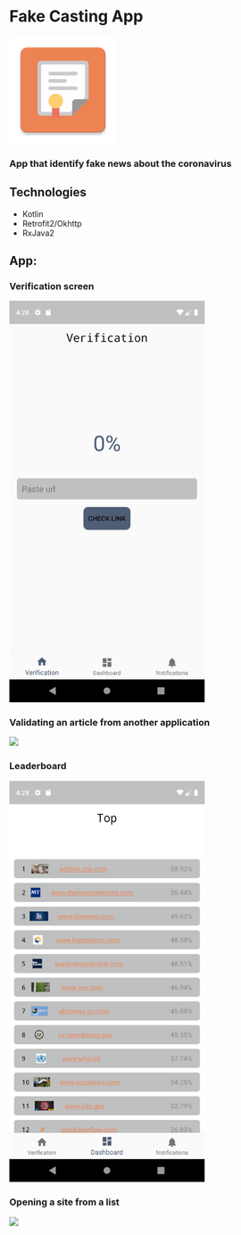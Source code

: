 # Fake Casting App
 <img src="https://github.com/nikol412/fake-casting-v2/blob/screensForMD/ic_launcher.png">

### App that identify fake news about the coronavirus

## Technologies
- Kotlin  
- Retrofit2/Okhttp
- RxJava2

## App:

### Verification screen

<img src="https://github.com/nikol412/fake-casting-v2/blob/screensForMD/verificationScreen.png" width="350">


### Validating an article from another application

<img src="https://github.com/nikol412/fake-casting-v2/blob/screensForMD/verificationFragment.gif" width="350">


### Leaderboard

<img src="https://github.com/nikol412/fake-casting-v2/blob/screensForMD/leaderboardScreen.png" width="350">


### Opening a site from a list

<img src="https://github.com/nikol412/fake-casting-v2/blob/screensForMD/LeaderboardFragment.gif" width="350">
